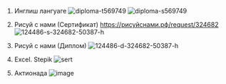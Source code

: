 1. Инглиш лангуаге
![diploma-t569749](https://github.com/Voidrome/6_semestr/assets/113089411/06205859-5f30-4ada-bcf0-08eeacb21ef8)
![diploma-s569749](https://github.com/Voidrome/6_semestr/assets/113089411/3a33c13b-9273-4606-abc3-3da6137a0a7a)

2. Рисуй с нами (Сертификат)
https://рисуйснами.рф/request/324682
![124486-s-324682-50387-h](https://github.com/Voidrome/6_semestr/assets/113089411/f585133c-eb1e-4897-b6b0-63b710eece1c)

3. Рисуй с нами (Диплом)
![124486-d-324682-50387-h](https://github.com/Voidrome/6_semestr/assets/113089411/2be1ff62-7350-41b3-bcf4-0021fda96e2d)

4. Excel. Stepik
![sert](https://github.com/Voidrome/6_semestr/assets/113089411/1de78df5-ff5a-418b-b51f-b3b33ea6cf98)

5. Актионада
![image](https://github.com/Voidrome/6_semestr/assets/113089411/65072494-19b0-421e-b5b4-ab1861b151c9)
